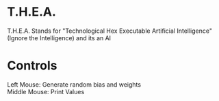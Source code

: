# T.H.E.A.
T.H.E.A. Stands for "Technological Hex Executable Artificial Intelligence" (Ignore the Intelligence) and its an AI
# Controls
Left Mouse: Generate random bias and weights<br/>
Middle Mouse: Print Values
